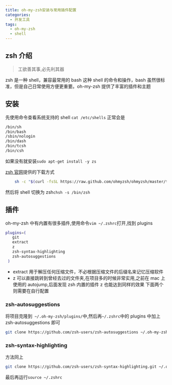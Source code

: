 ```yaml
---
title: oh-my-zsh安装与常用插件配置
categories:
  - 开发工具
tags:
  - oh-my-zsh
  - shell
---
```


## zsh 介绍

> 工欲善其事,必先利其器

zsh 是一种 shell，兼容最常用的 bash 这种 shell 的命令和操作，bash 虽然很标准，但是自己日常使用方便更重要。oh-my-zsh 提供了丰富的插件和主题

## 安装

先使用命令查看系统支持的 shell `cat /etc/shells`
正常会是

```bash
/bin/sh
/bin/bash
/sbin/nologin
/bin/dash
/bin/tcsh
/bin/csh
```

如果没有就安装`sudo apt-get install -y zs`

[zsh 官网](http://www.zsh.org/)提供的下载方式

```bash
    sh -c "$(curl -fsSL https://raw.github.com/ohmyzsh/ohmyzsh/master/tools/install.sh)"
```

然后将 shell 切换为 zsh`chsh -s /bin/zsh`

## 插件

oh-my-zsh 中有内置有很多插件,使用命令`vim ~/.zshrc`打开,找到 plugins

```bash
plugins=(
   git
   extract
   z
   zsh-syntax-highlighting
   zsh-autosuggestions
 )
```

- extract 用于解压任何压缩文件，不必根据压缩文件的后缀名来记忆压缩软件
- z 可以直接跳转到曾经去过的文件夹,在项目多的时候非常实用,之前在 mac 上使用的 autojump,后面发现 zsh 内置的插件 z 也能达到同样的效果
  下面两个则需要在自行配置

### zsh-autosuggestions

将项目克隆到` ~/.oh-my-zsh/plugins/`中,然后再`~/.zshrc`中的 plugins 中加上 zsh-autosuggestions 即可

```bash
git clone https://github.com/zsh-users/zsh-autosuggestions ~/.oh-my-zsh/plugins/zsh-autosuggestions
```

### zsh-syntax-highlighting

方法同上

```bash
git clone https://github.com/zsh-users/zsh-syntax-highlighting.git ~/.oh-my-zsh/plugins/zsh-syntax-highlighting
```

最后再运行`source ~/.zshrc`
